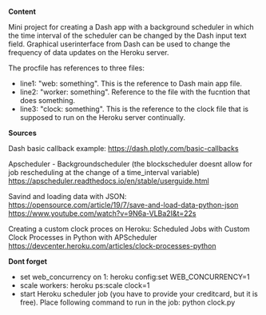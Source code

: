 

**Content**

Mini project for creating a Dash app with a background scheduler in which the time interval of the scheduler can be changed by the Dash input text field. 
Graphical userinterface from Dash can be used to change the frequency of data updates on the Heroku server.  

The procfile has references to three files: 
- line1: "web: something". This is the reference to Dash main app file.
- line2: "worker: something". Reference to the file with the fucntion that does something. 
- line3: "clock: something". This is the reference to the clock file that is supposed to run on the Heroku server continually.

**Sources**

Dash basic callback example:
https://dash.plotly.com/basic-callbacks

Apscheduler - Backgroundscheduler (the blockscheduler doesnt allow for job rescheduling at the change of a time_interval variable)
https://apscheduler.readthedocs.io/en/stable/userguide.html

Savind and loading data with JSON:
https://opensource.com/article/19/7/save-and-load-data-python-json
https://www.youtube.com/watch?v=9N6a-VLBa2I&t=22s

Creating a custom clock proces on Heroku:
Scheduled Jobs with Custom Clock Processes in Python with APScheduler
https://devcenter.heroku.com/articles/clock-processes-python


**Dont forget**

- set web_concurrency on 1:
  heroku config:set WEB_CONCURRENCY=1
- scale workers:
  heroku ps:scale clock=1
- start Heroku scheduler job (you have to provide your creditcard, but it is free). Place following command to run in the job:
  python clock.py


